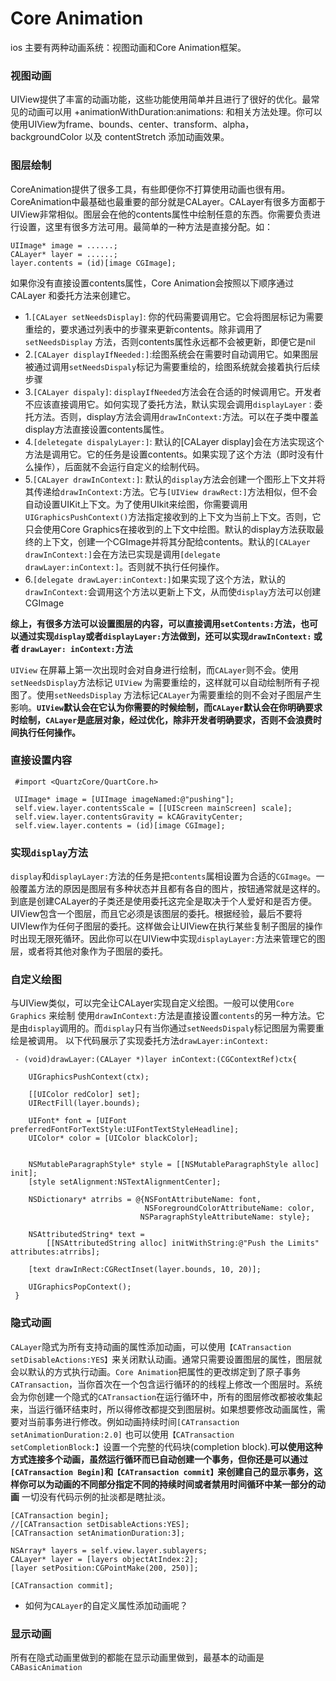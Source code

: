 # Core Animation
ios 主要有两种动画系统：视图动画和Core Animation框架。
### 视图动画
UIView提供了丰富的动画功能，这些功能使用简单并且进行了很好的优化。最常见的动画可以用 +animationWithDuration:animations: 和相关方法处理。你可以使用UIView为frame、bounds、center、transform、alpha，backgroundColor 以及 contentStretch 添加动画效果。
### 图层绘制
CoreAnimation提供了很多工具，有些即便你不打算使用动画也很有用。CoreAnimation中最基础也最重要的部分就是CALayer。CALayer有很多方面都于UIView非常相似。图层会在他的contents属性中绘制任意的东西。你需要负责进行设置，这里有很多方法可用。最简单的一种方法是直接分配。如：
    
    UIImage* image = ......;
    CALayer* layer = ......;
    layer.contents = (id)[image CGImage];
如果你没有直接设置contents属性，Core Animation会按照以下顺序通过CALayer 和委托方法来创建它。

* 1.`[CALayer setNeedsDisplay]`: 你的代码需要调用它。它会将图层标记为需要重绘的，要求通过列表中的步骤来更新contents。除非调用了`setNeedsDisplay` 方法，否则contents属性永远都不会被更新，即便它是nil
* 2.`[CALayer displayIfNeeded:]`:绘图系统会在需要时自动调用它。如果图层被通过调用`setNeedsDispaly`标记为需要重绘的，绘图系统就会接着执行后续步骤
* 3.`[CALayer dispaly]`: `displayIfNeeded`方法会在合适的时候调用它。开发者不应该直接调用它。如何实现了委托方法，默认实现会调用`displayLayer：`委托方法。否则，display方法会调用`drawInContext:`方法。可以在子类中覆盖display方法直接设置contents属性。
* 4.`[deletegate dispalyLayer:]`: 默认的[CALayer display]会在方法实现这个方法是调用它。它的任务是设置contents。如果实现了这个方法（即时没有什么操作），后面就不会运行自定义的绘制代码。
* 5.`[CALayer drawInContext:]`: 默认的`display`方法会创建一个图形上下文并将其传递给`drawInContext:`方法。它与`[UIView drawRect:]`方法相似，但不会自动设置UIKit上下文。为了使用UIkit来绘图，你需要调用`UIGraphicsPushContext()`方法指定接收到的上下文为当前上下文。否则，它只会使用Core Graphics在接收到的上下文中绘图。默认的display方法获取最终的上下文，创建一个CGImage并将其分配给contents。默认的`[CALayer drawInContext:]`会在方法已实现是调用`[delegate drawLayer:inContext:]`。否则就不执行任何操作。
* 6.`[delegate drawLayer:inContext:]`如果实现了这个方法，默认的`drawInContext:`会调用这个方法以更新上下文，从而使`display`方法可以创建CGImage

**综上，有很多方法可以设置图层的内容，可以直接调用`setContents:`方法，也可以通过实现`display`或者`displayLayer:`方法做到，还可以实现`drawInContext:` 或者 `drawLayer: inContext:`方法**

`UIView` 在屏幕上第一次出现时会对自身进行绘制，而`CALayer`则不会。使用`setNeedsDisplay`方法标记 `UIView` 为需要重绘的，这样就可以自动绘制所有子视图了。使用`setNeedsDisplay` 方法标记`CALayer`为需要重绘的则不会对子图层产生影响。**`UIView`默认会在它认为你需要的时候绘制，而`CALayer`默认会在你明确要求时绘制，`CALayer`是底层对象，经过优化，除非开发者明确要求，否则不会浪费时间执行任何操作。**

### 直接设置内容

     #import <QuartzCore/QuartCore.h>
     
     UIImage* image = [UIImage imageNamed:@"pushing"];
     self.view.layer.contentsScale = [[UIScreen mainScreen] scale];
     self.view.layer.contentsGravity = kCAGravityCenter;
     self.view.layer.contents = (id)[image CGImage];

### 实现`display`方法
`display`和`displayLayer:`方法的任务是把`contents`属相设置为合适的`CGImage`。一般覆盖方法的原因是图层有多种状态并且都有各自的图片，按钮通常就是这样的。
到底是创建CALayer的子类还是使用委托这完全是取决于个人爱好和是否方便。UIView包含一个图层，而且它必须是该图层的委托。根据经验，最后不要将UIVIew作为任何子图层的委托。这样做会让UIView在执行某些复制子图层的操作时出现无限死循环。因此你可以在UIView中实现`displayLayer:`方法来管理它的图层，或者将其他对象作为子图层的委托。

### 自定义绘图
与UIView类似，可以完全让CALayer实现自定义绘图。一般可以使用`Core Graphics` 来绘制
使用`drawInContext:`方法是直接设置`contents`的另一种方法。它是由`display`调用的。而`display`只有当你通过`setNeedsDispaly`标记图层为需要重绘是被调用。
以下代码展示了实现委托方法`drawLayer:inContext:`

     - (void)drawLayer:(CALayer *)layer inContext:(CGContextRef)ctx{
         
        UIGraphicsPushContext(ctx);
    
    	[[UIColor redColor] set];
    	UIRectFill(layer.bounds);
    
    	UIFont* font = [UIFont preferredFontForTextStyle:UIFontTextStyleHeadline];
    	UIColor* color = [UIColor blackColor];
    
    
    	NSMutableParagraphStyle* style = [[NSMutableParagraphStyle alloc] init];
    	[style setAlignment:NSTextAlignmentCenter];
    
    	NSDictionary* atrribs = @{NSFontAttributeName: font,
                              	  NSForegroundColorAttributeName: color,
                                 NSParagraphStyleAttributeName: style};
    
    	NSAttributedString* text = 
    		[[NSAttributedString alloc] initWithString:@"Push the Limits" attributes:atrribs];
    
    	[text drawInRect:CGRectInset(layer.bounds, 10, 20)];
    
    	UIGraphicsPopContext();
     }
     
     
### 隐式动画
`CALayer`隐式为所有支持动画的属性添加动画，可以使用`【CATransaction setDisableActions:YES】`来关闭默认动画。通常只需要设置图层的属性，图层就会以默认的方式执行动画。`Core Animation`把属性的更改绑定到了原子事务`CATransaction`，当你首次在一个包含运行循环的的线程上修改一个图层时。系统会为你创建一个隐式的`CATransaction`在运行循环中，所有的图层修改都被收集起来，当运行循环结束时，所以得修改都提交到图层树。如果想要修改动画属性，需要对当前事务进行修改。例如动画持续时间`[CATransaction setAnimationDuration:2.0]`  也可以使用`【CATransaction setCompletionBlock:】`设置一个完整的代码块(completion block).**可以使用这种方式连接多个动画，虽然运行循环而已自动创建一个事务，但你还是可以通过`[CATransaction Begin]`和`【CATransaction commit】`来创建自己的显示事务，这样你可以为动画的不同部分指定不同的持续时间或者禁用时间循环中某一部分的动画**
一切没有代码示例的扯淡都是瞎扯淡。
    
    [CATransaction begin];
    //[CATransaction setDisableActions:YES];
    [CATransaction setAnimationDuration:3];
    
    NSArray* layers = self.view.layer.sublayers;
    CALayer* layer = [layers objectAtIndex:2];
    [layer setPosition:CGPointMake(200, 250)];
    
    [CATransaction commit];
    
* 如何为`CALayer`的自定义属性添加动画呢？


### 显示动画
所有在隐式动画里做到的都能在显示动画里做到，最基本的动画是`CABasicAnimation`


    
  